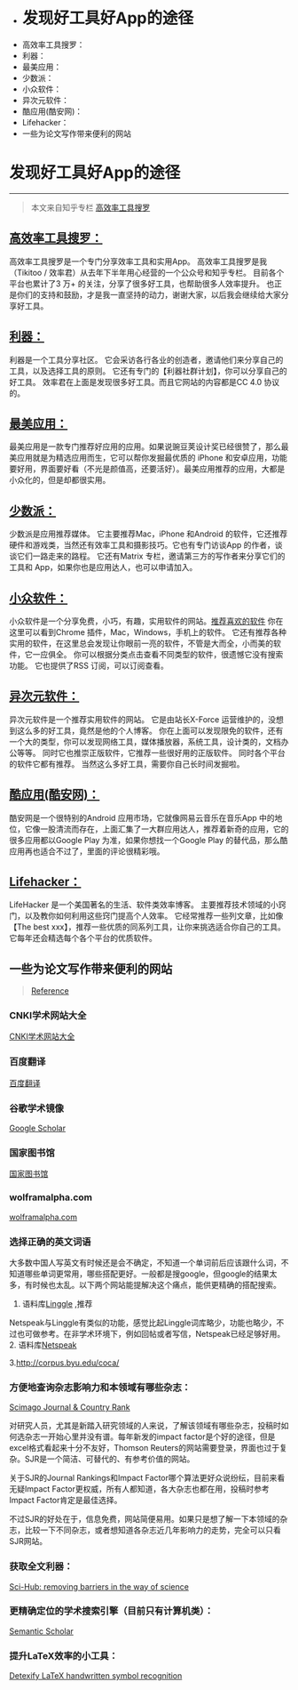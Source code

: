 <!-- MarkdownTOC -->

- # 发现好工具好App的途径
- 高效率工具搜罗：
- 利器：
- 最美应用：
- 少数派：
- 小众软件：
- 异次元软件：
- 酷应用(酷安网)：
- Lifehacker：
- 一些为论文写作带来便利的网站

<!-- /MarkdownTOC -->


# 发现好工具好App的途径
---

> 本文来自知乎专栏 [高效率工具搜罗](https://zhuanlan.zhihu.com/p/25743086)

## [高效率工具搜罗：](https://zhuanlan.zhihu.com/gongju666)
高效率工具搜罗是一个专门分享效率工具和实用App。
高效率工具搜罗是我（Tikitoo / 效率君）从去年下半年用心经营的一个公众号和知乎专栏。
目前各个平台也累计了3 万+ 的关注，分享了很多好工具，也帮助很多人效率提升。
也正是你们的支持和鼓励，才是我一直坚持的动力，谢谢大家，以后我会继续给大家分享好工具。

## [利器：](http://liqi.io/)
利器是一个工具分享社区。
它会采访各行各业的创造者，邀请他们来分享自己的工具，以及选择工具的原则。
它还有专门的【利器社群计划】，你可以分享自己的好工具。
效率君在上面是发现很多好工具。而且它网站的内容都是CC 4.0 协议的。

## [最美应用：](http://zuimeia.com/)
最美应用是一款专门推荐好应用的应用。如果说豌豆荚设计奖已经很赞了，那么最美应用就是为精选应用而生，它可以帮你发掘最优质的 iPhone 和安卓应用，功能要好用，界面要好看（不光是颜值高，还要活好）。最美应用推荐的应用，大都是小众化的，但是却都很实用。

## [少数派：](https://sspai.com/)
少数派是应用推荐媒体。
它主要推荐Mac，iPhone 和Android 的软件，它还推荐硬件和游戏类，当然还有效率工具和摄影技巧。它也有专门访谈App 的作者，谈谈它们一路走来的路程。
它还有Matrix 专栏，邀请第三方的写作者来分享它们的工具和 App，如果你也是应用达人，也可以申请加入。

## [小众软件：](http://www.appinn.com/)
小众软件是一个分享免费，小巧，有趣，实用软件的网站。[推荐喜欢的软件](http://love.appinn.com/)
你在这里可以看到Chrome 插件，Mac，Windows，手机上的软件。
它还有推荐各种实用的软件，在这里总会发现让你眼前一亮的软件，不管是大而全，小而美的软件，它一应俱全。
你可以根据分类点击查看不同类型的软件，很遗憾它没有搜索功能。
它也提供了RSS 订阅，可以订阅查看。

## [异次元软件：](http://www.iplaysoft.com/)
异次元软件是一个推荐实用软件的网站。
它是由站长X-Force 运营维护的，没想到这么多的好工具，竟然是他的个人博客。
你在上面可以发现限免的软件，还有一个大的类型，你可以发现网络工具，媒体播放器，系统工具，设计类的，文档办公等等。
同时它也推崇正版软件，它推荐一些很好用的正版软件。
同时各个平台的软件它都有推荐。
当然这么多好工具，需要你自己长时间发掘啦。

## [酷应用(酷安网)：](http://coolapk.com/)
酷安网是一个很特别的Android 应用市场，它就像网易云音乐在音乐App 中的地位，它像一股清流而存在，上面汇集了一大群应用达人，推荐着新奇的应用，它的很多应用都以Google Play 为准，如果你想找一个Google Play 的替代品，那么酷应用再也适合不过了，里面的评论很精彩哦。

## [Lifehacker：](http://lifehacker.com/)
LifeHacker 是一个美国著名的生活、软件类效率博客。
主要推荐技术领域的小窍门，以及教你如何利用这些窍门提高个人效率。
它经常推荐一些列文章，比如像【The best xxx】，推荐一些优质的同系列工具，让你来挑选适合你自己的工具。
它每年还会精选每个各个平台的优质软件。

## 一些为论文写作带来便利的网站
> [Reference](https://www.zhihu.com/question/35931336)

### CNKI学术网站大全
[CNKI学术网站大全](http://dir.cnki.net)

### 百度翻译
[百度翻译](http://fanyi.baidu.com/collection)

### 谷歌学术镜像
[Google Scholar](http://dir.scmor.com/google/)

### 国家图书馆
[国家图书馆](http://mylib.nlc.cn)

### wolframalpha.com
[wolframalpha.com](http://wolframalpha.com)

### 选择正确的英文词语
大多数中国人写英文有时候还是会不确定，不知道一个单词前后应该跟什么词，不知道哪些单词更常用，哪些搭配更好。一般都是搜google，但google的结果太多，有时候也太乱。以下两个网站能提解决这个痛点，能供更精确的搭配搜索。
1. 语料库[Linggle](http://linggle.com/) ,推荐

Netspeak与Linggle有类似的功能，感觉比起Linggle词库略少，功能也略少，不过也可做参考。在非学术环境下，例如回帖或者写信，Netspeak已经足够好用。
2. 语料库[Netspeak](http://www.netspeak.org/)

3.http://corpus.byu.edu/coca/

### 方便地查询杂志影响力和本领域有哪些杂志：
[Scimago Journal & Country Rank](http://www.scimagojr.com/index.php)

对研究人员，尤其是新踏入研究领域的人来说，了解该领域有哪些杂志，投稿时如何选杂志一开始心里并没有谱。每年新发的impact factor是个好的途径，但是excel格式看起来十分不友好，Thomson Reuters的网站需要登录，界面也过于复杂。SJR是一个简洁、可替代的、有参考价值的网站。

关于SJR的Journal Rankings和Impact Factor哪个算法更好众说纷纭，目前来看无疑Impact Factor更权威，所有人都知道，各大杂志也都在用，投稿时参考Impact Factor肯定是最佳选择。

不过SJR的好处在于，信息免费，网站简便易用。如果只是想了解一下本领域的杂志，比较一下不同杂志，或者想知道各杂志近几年影响力的走势，完全可以只看SJR网站。

### 获取全文利器：
[Sci-Hub: removing barriers in the way of science](http://sci-hub.cc/)

### 更精确定位的学术搜索引擎（目前只有计算机类）：
[Semantic Scholar](https://www.semanticscholar.org/)

### 提升LaTeX效率的小工具：
[Detexify LaTeX handwritten symbol recognition](http://detexify.kirelabs.org/classify.html)
